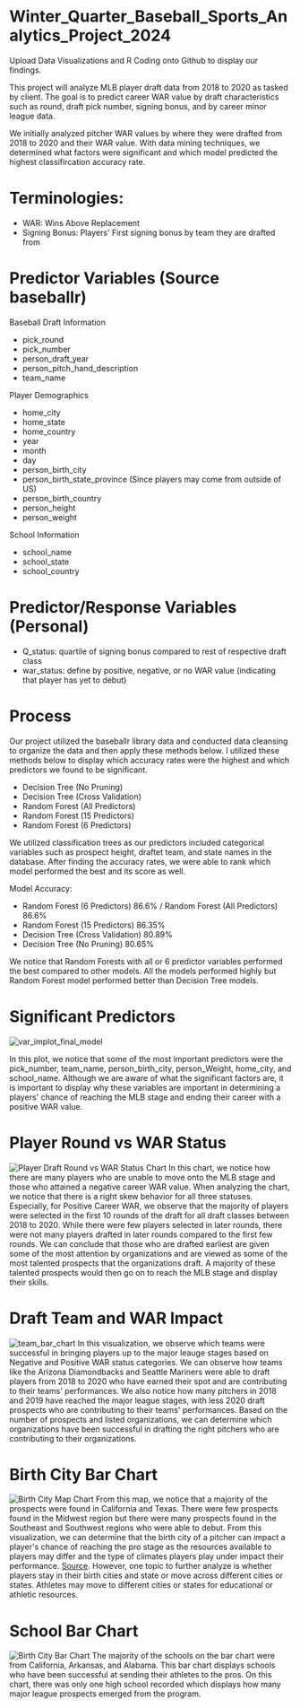 # Winter_Quarter_Baseball_Sports_Analytics_Project_2024

Upload Data Visualizations and R Coding onto Github to display our findings.

This project will analyze MLB player draft data from 2018 to 2020 as tasked by client. The goal is to predict career WAR value by draft characteristics such as round, draft pick number, signing bonus, and by career minor league data. 

We initially analyzed pitcher WAR values by where they were drafted from 2018 to 2020 and their WAR value. With data mining techniques, we determined what factors were significant and which model predicted the highest classifircation accuracy rate.

# Terminologies:
- WAR: Wins Above Replacement
- Signing Bonus: Players' First signing bonus by team they are drafted from

# Predictor Variables (Source baseballr)
Baseball Draft Information
- pick_round
- pick_number
- person_draft_year
- person_pitch_hand_description
- team_name

Player Demographics
- home_city
- home_state
- home_country
- year
- month
- day
- person_birth_city
- person_birth_state_province (Since players may come from outside of US)
- person_birth_country
- person_height
- person_weight

School Information
- school_name
- school_state
- school_country

# Predictor/Response Variables (Personal)
- Q_status: quartile of signing bonus compared to rest of respective draft class
- war_status: define by positive, negative, or no WAR value (indicating that player has yet to debut)

# Process
Our project utilized the baseballr library data and conducted data cleansing to organize the data and then apply these methods below. I utilized these methods below to display which accuracy rates were the highest and which predictors we found to be significant.

- Decision Tree (No Pruning) 
- Decision Tree (Cross Validation) 
- Random Forest (All Predictors)
- Random Forest (15 Predictors) 
- Random Forest (6 Predictors) 

We utilized classification trees as our predictors included categorical variables such as prospect height, draftet team, and state names in the database. After finding the accuracy rates, we were able to rank which model performed the best and its score as well.

Model Accuracy:
- Random Forest (6 Predictors) 86.6% / Random Forest (All Predictors) 86.6%
- Random Forest (15 Predictors) 86.35%
- Decision Tree (Cross Validation) 80.89%
- Decision Tree (No Pruning) 80.65%

We notice that Random Forests with all or 6 predictor variables performed the best compared to other models. All the models performed highly but Random Forest model performed better than Decision Tree models. 

# Significant Predictors
![var_implot_final_model](https://github.com/NathanKim0107/Winter_Quarter_Baseball_Sports_Analytics_Project_2024/assets/128879072/06cac7b5-c90a-45e6-b662-ef6229621d66)

In this plot, we notice that some of the most important predictors were the pick_number, team_name, person_birth_city, person_Weight, home_city, and school_name. Although we are aware of what the significant factors are, it is important to display why these variables are important in determining a players' chance of reaching the MLB stage and ending their career with a positive WAR value.

# Player Round vs WAR Status
![Player Draft Round vs WAR Status Chart](https://github.com/NathanKim0107/Winter_Quarter_Baseball_Sports_Analytics_Project_2024/assets/128879072/51d8ec80-b09b-4d72-824d-905acb916ea3)
In this chart, we notice how there are many players who are unable to move onto the MLB stage and those who attained a negative career WAR value. When analyzing the chart, we notice that there is a right skew behavior for all three statuses. Especially, for Positive Career WAR, we observe that the majority of players were selected in the first 10 rounds of the draft for all draft classes between 2018 to 2020. While there were few players selected in later rounds, there were not many players drafted in later rounds compared to the first few rounds. We can conclude that those who are drafted earliest are given some of the most attention by organizations and are viewed as some of the most talented prospects that the organizations draft. A majority of these talented prospects would then go on to reach the MLB stage and display their skills. 

# Draft Team and WAR Impact
![team_bar_chart](https://github.com/NathanKim0107/Winter_Quarter_Baseball_Sports_Analytics_Project_2024/assets/128879072/47ccd583-0e62-43f8-85e2-0224af4c465d)
In this visualization, we observe which teams were successful in bringing players up to the major leauge stages based on Negative and Positive WAR status categories. We can observe how teams like the Arizona Diamondbacks and Seattle Mariners were able to draft players from 2018 to 2020 who have earned their spot and are contributing to their teams' performances. We also notice how many pitchers in 2018 and 2019 have reached the major league stages, with less 2020 draft prospects who are contributing to their teams' performances. Based on the number of prospects and listed organizations, we can determine which organizations have been successful in drafting the right pitchers who are contributing to their organizations. 

# Birth City Bar Chart
![Birth City Map Chart](https://github.com/NathanKim0107/Winter_Quarter_Baseball_Sports_Analytics_Project_2024/assets/128879072/659954cf-eb72-44cc-bc19-580103e5b798)
From this map, we notice that a majority of the prospects were found in California and Texas. There were few prospects found in the Midwest region but there were many prospects found in the Southeast and Southwest regions who were able to debut. From this visualization, we can determine that the birth city of a pitcher can impact a player's chance of reaching the pro stage as the resources available to players may differ and the type of climates players play under impact their performance. [Source](https://www.npr.org/2023/04/12/1169266941/global-warming-could-be-juicing-baseball-home-runs-study-finds#:~:text=Hotter%20temperatures%20may%20take%20a,of%20an%20advantage%20over%20pitchers.%22). However, one topic to further analyze is whether players stay in their birth cities and state or move across different cities or states. Athletes may move to different cities or states for educational or athletic resources. 



# School Bar Chart
![Birth City Bar Chart](https://github.com/NathanKim0107/Winter_Quarter_Baseball_Sports_Analytics_Project_2024/assets/128879072/f1acf706-e7fe-498d-b20e-bd02e325d494)
The majority of the schools on the bar chart were from California, Arkansas, and Alabama. This bar chart displays schools who have been successful at sending their athletes to the pros. On this chart, there was only one high school recorded which displays how many major league prospects emerged from the program. 
